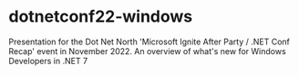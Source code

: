 # dotnetconf22-windows
Presentation for the Dot Net North 'Microsoft Ignite After Party / .NET Conf Recap' event in November 2022. An overview of what's new for Windows Developers in .NET 7
